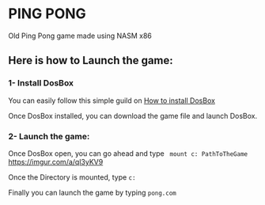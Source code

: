 # PING PONG
Old Ping Pong game made using NASM x86

## Here is how to Launch the game: 
### 1- Install DosBox
You can easily follow this simple guild on [How to install DosBox](https://www.maketecheasier.com/play-old-dos-games-in-linux/)

Once DosBox installed, you can download the game file and launch DosBox.

### 2- Launch the game: 
Once DosBox open, you can go ahead and type
``` mount c: PathToTheGame```
https://imgur.com/a/ql3yKV9

Once the Directory is mounted, type 
```c:```

Finally you can launch the game by typing
```pong.com```

